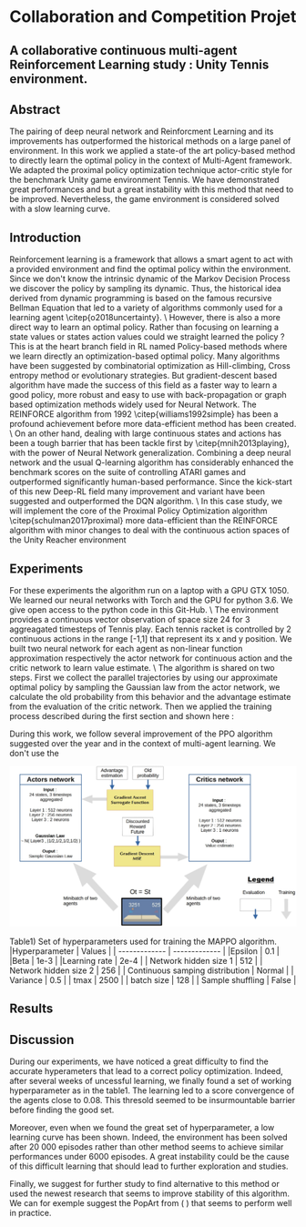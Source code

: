 # Collaboration and Competition Projet
<h2> A collaborative continuous multi-agent Reinforcement Learning study : Unity Tennis environment. </h2>

## Abstract

The pairing of deep neural network and Reinforcment Learning and its improvements has outperformed the historical methods on a large panel of environment.  In this work we applied a state-of the art policy-based method to directly learn the optimal policy in the context of Multi-Agent framework.  We adapted the proximal policy optimization technique actor-critic style for the benchmark Unity game environment Tennis. We  have  demonstrated  great  performances  and  but a  great  instability  with  this  method that need to be improved. Nevertheless, the game environment is considered solved with a slow learning curve.

## Introduction

Reinforcement learning is a framework that allows a smart agent to act with a provided environment and find the optimal policy within the environment. Since we don't know the intrinsic dynamic of the Markov Decision Process we discover the policy by sampling its dynamic. Thus, the historical idea derived from dynamic programming is based on the famous recursive Bellman Equation that led to a variety of algorithms commonly used for a learning agent \citep{o2018uncertainty}. \\
However, there is also a more direct way to learn an optimal policy. Rather than focusing on learning a state values or states action values could we straight learned the policy ? This is at the heart branch field in RL named Policy-based methods where we learn directly an optimization-based optimal policy. Many algorithms have been suggested by combinatorial optimization as Hill-climbing, Cross entropy method or evolutionary strategies. But gradient-descent based algorithm have made the success of this field as a faster way to learn a good policy, more robust and easy to use with back-propagation or graph based optimization methods widely used for Neural Network. The REINFORCE algorithm from 1992 \citep{williams1992simple} has been a profound achievement before more data-efficient method has been created.
\\
On an other hand, dealing with large continuous states and actions has been a tough barrier that has been tackle first by \citep{mnih2013playing}, with the power of Neural Network generalization. Combining a deep neural network and the usual Q-learning algorithm has considerably enhanced the benchmark scores on the suite of controlling ATARI games and outperformed significantly human-based performance. Since the kick-start of this new Deep-RL field many improvement and variant have been suggested and outperformed the DQN algorithm.
\\
In this case study, we will implement the core of the Proximal Policy Optimization algorithm \citep{schulman2017proximal} more data-efficient than the REINFORCE algorithm with minor changes to deal with the continuous action spaces of the Unity Reacher environment

## Experiments
For these experiments the algorithm run on a laptop with a GPU GTX 1050. We learned our neural networks with Torch and the GPU for python 3.6. We give open access to the python code in this Git-Hub.
\\
The environment provides a continuous vector observation of space size 24 for 3 aggreagated timesteps of Tennis play. Each tennis racket is controlled by 2 continuous actions in the range [-1,1] that represent its x and y position. We built two neural network for each agent as non-linear function approximation respectively the actor network for continuous action and the critic network to learn value estimate.
\\
The algorithm is shared on two steps. First we collect the parallel trajectories by using our approximate optimal policy by  sampling the Gaussian law from the actor network, we calculate the old probability from this behavior and the advantage estimate from the evaluation of the critic network. Then we applied the training process described during the first section and shown here :

During this work, we follow several improvement of the PPO algorithm suggested over the year and in the context of multi-agent learning. We don't use the 

<p align="center">
  <img src= "https://github.com/GabrielLinear/MAPPO/blob/main/Images/MAPPO_Scheme.jpg" />
</p>

Table1) Set of hyperparameters used for training the MAPPO algorithm.
|Hyperparameter | Values |
| ------------- | ------------- |
|Epsilon | 0.1 |
|Beta |    1e-3    |
|Learning rate  |    2e-4   |
| Network hidden size 1 | 512 |
| Network hidden size 2 | 256 |
| Continuous samping distribution | Normal |
| Variance | 0.5 |
| tmax | 2500 |
| batch size | 128 |
| Sample shuffling | False |


## Results

## Discussion
During our experiments, we have noticed a great difficulty to find the accurate hyperameters that lead to a correct policy optimization. Indeed, after several weeks  of uncessful learning, we finally found a set of working hyperparameter as in the table1. The learning led to a score convergence of the agents close to 0.08. This thresold seemed to be insurmountable barrier before finding the good set.

Moreover, even when we found the great set of hyperparameter, a low learning curve has been shown. Indeed, the environment has been solved after 20 000 episodes rather than other method seems to achieve similar performances under 6000 episodes. A great instability could be the cause of this difficult learning that should lead to further exploration and studies.

Finally, we suggest for further study to find alternative to this method or used the newest research that seems to improve stability of this algorithm. We can for exemple suggest the PopArt from ( )  that seems to perform well in practice.
